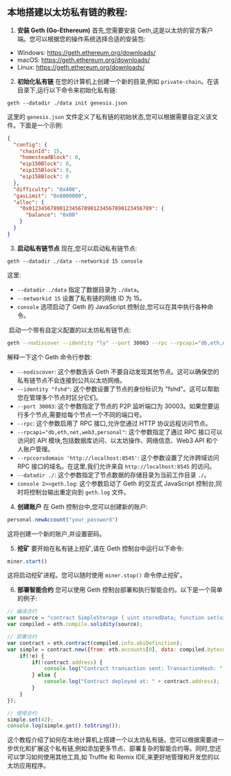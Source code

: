 ## 本地搭建以太坊私有链的教程:

1. **安装 Geth (Go-Ethereum)**
首先,您需要安装 Geth,这是以太坊的官方客户端。您可以根据您的操作系统选择合适的安装包:
- Windows: https://geth.ethereum.org/downloads/
- macOS: https://geth.ethereum.org/downloads/
- Linux: https://geth.ethereum.org/downloads/

2. **初始化私有链**
在您的计算机上创建一个新的目录,例如 `private-chain`。在该目录下,运行以下命令来初始化私有链:
```
geth --datadir ./data init genesis.json
```
这里的 `genesis.json` 文件定义了私有链的初始状态,您可以根据需要自定义该文件。下面是一个示例:
```json
{
  "config": {
    "chainId": 15,
    "homesteadBlock": 0,
    "eip150Block": 0,
    "eip155Block": 0,
    "eip158Block": 0
  },
  "difficulty": "0x400",
  "gasLimit": "0x8000000",
  "alloc": {
    "0x0123456789012345678901234567890123456789": {
      "balance": "0x00"
    }
  }
}
```

3. **启动私有链节点**
现在,您可以启动私有链节点:
```
geth --datadir ./data --networkid 15 console
```
这里:
- `--datadir ./data` 指定了数据目录为 `./data`。
- `--networkid 15` 设置了私有链的网络 ID 为 15。
- `console` 选项启动了 Geth 的 JavaScript 控制台,您可以在其中执行各种命令。

​	启动一个带有自定义配置的以太坊私有链节点:

```bash
geth --nodiscover --identity "ly" --port 30003 --rpc --rpcapi="db,eth,net,web3,personal" --rpccorsdomain 'http://localhost:8545' --datadir ./ console 2>>geth.log
```

解释一下这个 Geth 命令行参数:

- `--nodiscover`: 这个参数告诉 Geth 不要自动发现其他节点。这可以确保您的私有链节点不会连接到公共以太坊网络。
- `--identity "fshd"`: 这个参数设置了节点的身份标识为 "fshd"。这可以帮助您在管理多个节点时区分它们。
- `--port 30003`: 这个参数指定了节点的 P2P 监听端口为 30003。如果您要运行多个节点,需要给每个节点一个不同的端口号。
- `--rpc`: 这个参数启用了 RPC 接口,允许您通过 HTTP 协议远程访问节点。
- `--rpcapi="db,eth,net,web3,personal"`: 这个参数指定了通过 RPC 接口可以访问的 API 模块,包括数据库访问、以太坊操作、网络信息、Web3 API 和个人账户管理。
- `--rpccorsdomain 'http://localhost:8545'`: 这个参数设置了允许跨域访问 RPC 接口的域名。在这里,我们允许来自 `http://localhost:8545` 的访问。
- `--datadir ./`: 这个参数指定了节点数据的存储目录为当前工作目录 `./`。
- `console 2>>geth.log`: 这个参数启动了 Geth 的交互式 JavaScript 控制台,同时将控制台输出重定向到 `geth.log` 文件。

4. **创建账户**
  在 Geth 控制台中,您可以创建新的账户:

```javascript
personal.newAccount("your_password")
```
这将创建一个新的账户,并设置密码。

5. **挖矿**
要开始在私有链上挖矿,请在 Geth 控制台中运行以下命令:
```javascript
miner.start()
```
这将启动挖矿进程。您可以随时使用 `miner.stop()` 命令停止挖矿。

6. **部署智能合约**
您可以使用 Geth 控制台部署和执行智能合约。以下是一个简单的例子:
```javascript
// 编译合约
var source = "contract SimpleStorage { uint storedData; function set(uint x) { storedData = x; } function get() constant returns (uint) { return storedData; }}";
var compiled = eth.compile.solidity(source);

// 部署合约
var contract = eth.contract(compiled.info.abiDefinition);
var simple = contract.new({from: eth.accounts[0], data: compiled.bytecode, gas: 300000}, function(e, contract) {
    if(!e) {
        if(!contract.address) {
            console.log("Contract transaction sent: TransactionHash: " + contract.transactionHash);
        } else {
            console.log("Contract deployed at: " + contract.address);
        }
    }
});

// 使用合约
simple.set(42);
console.log(simple.get().toString());
```

这个教程介绍了如何在本地计算机上搭建一个以太坊私有链。您可以根据需要进一步优化和扩展这个私有链,例如添加更多节点、部署复杂的智能合约等。同时,您还可以学习如何使用其他工具,如 Truffle 和 Remix IDE,来更好地管理和开发您的以太坊应用程序。
